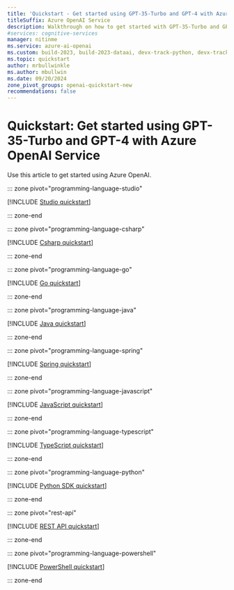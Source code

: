 ```yaml
---
title: 'Quickstart - Get started using GPT-35-Turbo and GPT-4 with Azure OpenAI Service'
titleSuffix: Azure OpenAI Service
description: Walkthrough on how to get started with GPT-35-Turbo and GPT-4 on Azure OpenAI Service.
#services: cognitive-services
manager: nitinme
ms.service: azure-ai-openai
ms.custom: build-2023, build-2023-dataai, devx-track-python, devx-track-dotnet, devx-track-extended-java, devx-track-js, devx-track-go
ms.topic: quickstart
author: mrbullwinkle
ms.author: mbullwin
ms.date: 09/20/2024
zone_pivot_groups: openai-quickstart-new
recommendations: false
---
```


# Quickstart: Get started using GPT-35-Turbo and GPT-4 with Azure OpenAI Service

Use this article to get started using Azure OpenAI.

::: zone pivot="programming-language-studio"

[!INCLUDE [Studio quickstart](includes/chatgpt-studio.md)]

::: zone-end

::: zone pivot="programming-language-csharp"

[!INCLUDE [Csharp quickstart](includes/chatgpt-dotnet.md)]

::: zone-end

::: zone pivot="programming-language-go"

[!INCLUDE [Go quickstart](includes/chat-go.md)]

::: zone-end

::: zone pivot="programming-language-java"

[!INCLUDE [Java quickstart](includes/chatgpt-java.md)]

::: zone-end

::: zone pivot="programming-language-spring"

[!INCLUDE [Spring quickstart](includes/chatgpt-spring.md)]

::: zone-end

::: zone pivot="programming-language-javascript"

[!INCLUDE [JavaScript quickstart](includes/chatgpt-javascript.md)]

::: zone-end

::: zone pivot="programming-language-typescript"

[!INCLUDE [TypeScript quickstart](includes/chatgpt-typescript.md)]

::: zone-end

::: zone pivot="programming-language-python"

[!INCLUDE [Python SDK quickstart](includes/chatgpt-python.md)]

::: zone-end

::: zone pivot="rest-api"

[!INCLUDE [REST API quickstart](includes/chatgpt-rest.md)]

::: zone-end

::: zone pivot="programming-language-powershell"

[!INCLUDE [PowerShell quickstart](includes/chatgpt-powershell.md)]

::: zone-end
